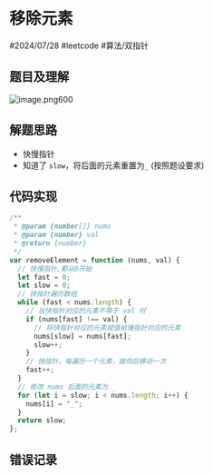 
# 移除元素


#2024/07/28 #leetcode  #算法/双指针 

## 题目及理解

![image.png600](https://832-1310531898.cos.ap-beijing.myqcloud.com/202407281629958.png?imageSlim)

## 解题思路

- 快慢指针
- 知道了 `slow`，将后面的元素重置为`_` (按照题设要求)

## 代码实现
```javascript
/**
 * @param {number[]} nums
 * @param {number} val
 * @return {number}
 */
var removeElement = function (nums, val) {
  // 快慢指针,都从0开始
  let fast = 0;
  let slow = 0;
  // 快指针遍历数组
  while (fast < nums.length) {
    // 当快指针对应的元素不等于 val 时
    if (nums[fast] !== val) {
      // 将快指针对应的元素赋值给慢指针对应的元素
      nums[slow] = nums[fast];
      slow++;
    }
    // 快指针，每遍历一个元素，就向后移动一次
    fast++;
  }
  // 修改 nums 后面的元素为 _
  for (let i = slow; i < nums.length; i++) {
    nums[i] = "_";
  }
  return slow;
};

```

## 错误记录

